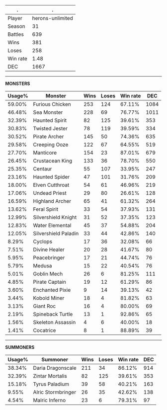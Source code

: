.|.
|-|-
Player|herons-unlimited
Season|31
Battles|639
Wins|381
Loses|258
Win rate|1.48
DEC|1667

---
**MONSTERS**

Usage%|Monster|Wins|Loses|Win rate|DEC|
-|-|-|-|-|-|
59.00%|Furious Chicken|253|124|67.11%|1084|
46.48%|Sea Monster|228|69|76.77%|1011|
32.39%|Haunted Spirit|82|125|39.61%|353|
30.83%|Twisted Jester|78|119|39.59%|334|
30.52%|Pirate Archer|145|50|74.36%|635|
29.58%|Creeping Ooze|122|67|64.55%|519|
27.70%|Manticore|154|23|87.01%|679|
26.45%|Crustacean King|133|36|78.70%|550|
25.35%|Centaur|55|107|33.95%|247|
23.16%|Haunted Spider|47|101|31.76%|209|
18.00%|Elven Cutthroat|54|61|46.96%|219|
17.06%|Undead Priest|29|80|26.61%|128|
16.59%|Highland Archer|65|41|61.32%|264|
13.62%|Feral Spirit|33|54|37.93%|131|
12.99%|Silvershield Knight|31|52|37.35%|123|
12.83%|Water Elemental|45|37|54.88%|204|
12.05%|Silvershield Paladin|33|44|42.86%|140|
8.29%|Cyclops|17|36|32.08%|66|
7.51%|Divine Healer|20|28|41.67%|80|
5.95%|Peacebringer|17|21|44.74%|76|
5.79%|Medusa|15|22|40.54%|76|
5.01%|Goblin Mech|26|6|81.25%|111|
4.85%|Pirate Captain|19|12|61.29%|86|
3.60%|Enchanted Pixie|9|14|39.13%|42|
3.44%|Kobold Miner|18|4|81.82%|63|
3.13%|Giant Roc|16|4|80.00%|69|
2.19%|Spineback Turtle|13|1|92.86%|65|
1.56%|Skeleton Assassin|4|6|40.00%|18|
1.41%|Cocatrice|8|1|88.89%|39|

---
**SUMMONERS**

Usage%|Summoner|Wins|Loses|Win rate|DEC|
-|-|-|-|-|-|
38.34%|Daria Dragonscale|211|34|86.12%|914|
32.39%|Zintar Mortalis|82|125|39.61%|353|
15.18%|Tyrus Paladium|39|58|40.21%|163|
9.55%|Alric Stormbringer|26|35|42.62%|138|
4.54%|Malric Inferno|23|6|79.31%|97|
